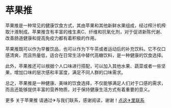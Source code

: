 # 苹果推

苹果推是一种常见的健康饮食方式，其由苹果和其他新鲜水果组成，经过榨汁机榨取汁液制成。苹果推含有丰富的维生素C、纤维和抗氧化剂，对于促进新陈代谢、改善肠道健康和提高免疫力都有着积极的作用。

苹果推既可以作为早餐饮品，也可以作为下午茶或者运动后的补充饮料。它不仅口感清爽，而且热量低，适合在日常生活中替代高糖饮料，是一种健康的饮食选择。

此外，苹果推还可以根据个人口味进行搭配，可以加入其他水果、蔬菜或者一些坚果，增加口味的层次感和丰富度，满足不同人群的口味需求。

总之，苹果推是一种健康、美味的饮食选择，不仅能够满足人们对于口感的需求，而且还能够提供丰富的营养物质，对于保持健康生活方式有着重要的意义。

更多 关于苹果推 请通过✈与我们联系，感谢阅读，谢谢！[点这✈里联系](https://acc.k02.cc)